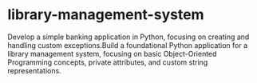 # library-management-system
 Develop a simple banking application in Python, focusing on creating and handling custom exceptions.Build a foundational Python application for a library management system, focusing on basic Object-Oriented Programming concepts, private attributes, and custom string representations.
